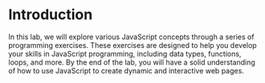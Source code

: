 # Introduction

In this lab, we will explore various JavaScript concepts through a series of programming exercises. These exercises are designed to help you develop your skills in JavaScript programming, including data types, functions, loops, and more. By the end of the lab, you will have a solid understanding of how to use JavaScript to create dynamic and interactive web pages.
